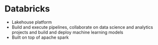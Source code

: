 # Databricks
- Lakehouse platform
- Build and execute pipelines, collaborate on data science and analytics projects and build and deploy machine learning models
- Built on top of apache spark
